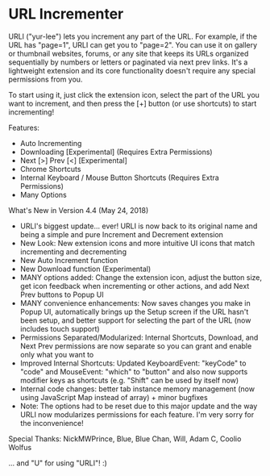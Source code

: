 # URL Incrementer

URLI ("yur-lee") lets you increment any part of the URL. For example, if the URL has "page=1", URLI can get you to "page=2". You can use it on gallery or thumbnail websites, forums, or any site that keeps its URLs organized sequentially by numbers or letters or paginated via next prev links. It's a lightweight extension and its core functionality doesn't require any special permissions from you.

To start using it, just click the extension icon, select the part of the URL you want to increment, and then press the [+] button (or use shortcuts) to start incrementing!

Features:
- Auto Incrementing
- Downloading [Experimental] (Requires Extra Permissions)
- Next [>] Prev [<] [Experimental]
- Chrome Shortcuts
- Internal Keyboard / Mouse Button Shortcuts (Requires Extra Permissions)
- Many Options

What's New in Version 4.4 (May 24, 2018)
- URLI's biggest update... ever! URLI is now back to its original name and being a simple and pure Increment and Decrement extension
- New Look: New extension icons and more intuitive UI icons that match incrementing and decrementing
- New Auto Increment function
- New Download function (Experimental)
- MANY options added: Change the extension icon, adjust the button size, get icon feedback when incrementing or other actions, and add Next Prev buttons to Popup UI
- MANY convenience enhancements: Now saves changes you make in Popup UI, automatically brings up the Setup screen if the URL hasn't been setup, and better support for selecting the part of the URL (now includes touch support)
- Permissions Separated/Modularized: Internal Shortcuts, Download, and Next Prev permissions are now separate so you can grant and enable only what you want to 
- Improved Internal Shortcuts: Updated KeyboardEvent: "keyCode" to "code" and MouseEvent: "which" to "button" and also now supports modifier keys as shortcuts (e.g. "Shift" can be used by itself now)
- Internal code changes: better tab instance memory management (now using JavaScript Map instead of array) + minor bugfixes
- Note: The options had to be reset due to this major update and the way URLI now modularizes permissions for each feature. I'm very sorry for the inconvenience!

Special Thanks:
NickMWPrince, Blue, Blue Chan, Will, Adam C, Coolio Wolfus

... and "U" for using "URLI"! :)
